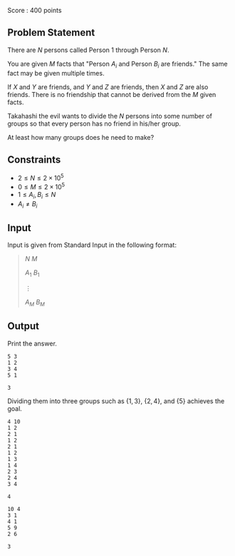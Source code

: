 Score : $400$ points

## Problem Statement

There are $N$ persons called Person $1$ through Person $N$.

You are given $M$ facts that "Person $A_i$ and Person $B_i$ are friends." The same fact may be given multiple times.

If $X$ and $Y$ are friends, and $Y$ and $Z$ are friends, then $X$ and $Z$ are also friends. There is no friendship that cannot be derived from the $M$ given facts.

Takahashi the evil wants to divide the $N$ persons into some number of groups so that every person has no friend in his/her group.

At least how many groups does he need to make?

## Constraints

- $2 \leq N \leq 2\times 10^5$
- $0 \leq M \leq 2\times 10^5$
- $1\leq A_i,B_i\leq N$
- $A_i \neq B_i$

## Input

Input is given from Standard Input in the following format:

> $N$ $M$
> 
> $A_1$ $B_1$
> 
> $\vdots$
> 
> $A_M$ $B_M$

## Output

Print the answer.

```input1
5 3
1 2
3 4
5 1
```

```output1
3
```

Dividing them into three groups such as $\{1,3\}$, $\{2,4\}$, and $\{5\}$ achieves the goal.

```input2
4 10
1 2
2 1
1 2
2 1
1 2
1 3
1 4
2 3
2 4
3 4
```

```output2
4
```

```input3
10 4
3 1
4 1
5 9
2 6
```

```output3
3
```